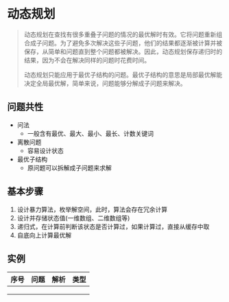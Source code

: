 # 动态规划

> 动态规划在查找有很多重叠子问题的情况的最优解时有效。它将问题重新组合成子问题。为了避免多次解决这些子问题，他们的结果都逐渐被计算并被保存，从简单和问题直到整个问题都被解决。因此，动态规划保存递归时的结果，因为不会在解决同样的问题时花费时间。
>
> 动态规划只能应用于最优子结构的问题。最优子结构的意思是局部最优解能决定全局最优解，简单来说，问题能够分解成子问题来解决。

## 问题共性

- 问法
  - 一般含有最优、最大、最小、最长、计数关键词
- 离散问题
  - 容易设计状态
- 最优子结构
  - 原问题可以拆解成子问题来求解

## 基本步骤

1. 设计暴力算法，枚举解空间，此时，算法会存在冗余计算
2. 设计并存储状态值(一维数组、二维数组等)
3. 递归式，在计算前判断该状态是否计算过，如果计算过，直接从缓存中取
4. 自底向上计算最优解

## 实例

|  序号  |  问题  |  解析  |  类型  |
| :--: | :--: | :--: | :--: |
|      |      |      |      |
|      |      |      |      |
|      |      |      |      |

